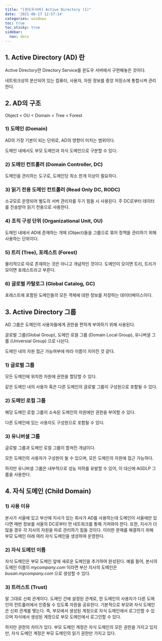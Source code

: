```yaml
---
title: "[윈도우서버] Active Directory (1)"
date: '2021-08-17 12:57:14'
categories: windows
toc: true
toc_sticky: true
sidebar:
  nav: docs
---
```


## 1. Active Directory (AD) 란

Active Directory란 Directory Service를 윈도우 서버에서 구현해놓은 것이다. 

네트워크상의 분산되어 있는 컴퓨터, 사용자, 자원 정보를 중앙 저장소에 통합시켜 관리한다. 



## 2. AD의 구조

Object < OU < Domain < Tree < Forest

### 1) 도메인 (Domain)

AD의 가장 기본이 되는 단위로, AD의 영향이 미치는 범위이다.

도메인 내에서도 부모 도메인과 자식 도메인으로 구분할 수 있다.



### 2) 도메인 컨트롤러 (Domain Controller, DC)

도메인을 관리하는 도구로, 도메인당 최소 한개 이상이 필요하다. 



### 3) 읽기 전용 도메인 컨트롤러 (Read Only DC, RODC)

소규모로 운영되어 별도의 서버 관리자를 두기 힘들 시 사용된다. 주 DC로부터 데이터를 전송받아 읽기 전용으로 사용한다.



### 4) 조직 구성 단위 (Organizational Unit, OU)

도메인 내에서 AD에 존재하는 개체 (Object)들을 그룹으로 묶어 정책을 관리하기 위해 사용하는 단위이다. 



### 5) 트리 (Tree), 포레스트 (Forest)

물리적으로 따로 존재하는 것은 아니고 개념적인 것이다. 도메인이 모이면 트리, 트리가 모이면 포레스트라고 부른다.



### 6) 글로벌 카탈로그 (Global Catalog, GC)

포레스트에 포함된 도메인들의 모든 객체에 대한 정보를 저장하는 데이터베이스이다.



## 3. Active Directory 그룹

AD 그룹은 도메인의 사용자들에게 권한을 편하게 부여하기 위해 사용된다. 

글로벌 그룹(Global Group), 도메인 로컬 그룹 (Domain Local Group), 유니버셜 그룹 (Universial Group) 으로 나뉜다.

도메인 내의 자원 접근 가능여부에 따라 이름이 지어진 것 같다.

### 1) 글로벌 그룹

모든 도메인에 위치한 자원에 권한을 할당할 수 있다. 

같은 도메인 내의 사용자 혹은 다른 도메인의 글로벌 그룹이 구성원으로 포함될 수 있다.



### 2) 도메인 로컬 그룹

해당 도메인 로컬 그룹이 소속된 도메인의 자원에만 권한을 부여할 수 있다.

다른 도메인에 있는 사용자도 구성원으로 포함될 수 있다.



### 3) 유니버셜 그룹

글로벌 그룹과 도메인 로컬 그룹이 합쳐진 개념이다. 

모든 도메인의 사용자가 구성원이 될 수 있으며, 모든 도메인의 자원에 접근 가능하다.

하지만 유니버셜 그룹은 내부적으로 성능 저하를 유발할 수 있어, 이 대신에 AGDLP 그룹을 사용한다.



##  4. 자식 도메인 (Child Domain)

### 1) 사용 이유

본사가 서울에 있고 부산에 지사가 있는 회사가 AD를 사용하는데 도메인이 서울에만 있다면 매번 정보를 서울의 DC로부터 먼 네트워크를 통해 가져와야 한다. 또한, 지사가 더 많을 경우 각 지사의 자원을 따로 관리하기 힘들 것이다. 이러한 문제를 해결하기 위해 부모 도메인 아래 여러 자식 도메인을 생성하여 운영한다. 



### 2) 자식 도메인 이름

자식 도메인은 부모 도메인 앞에 새로운 도메인을 추가하여 완성된다. 예를 들어, 본사의 도메인 이름이 *mycompany.com* 이라면 부산 지사의 도메인은 *busan.mycompany.com* 으로 생성할 수 있다.



### 3) 트러스트 (Trust)

말 그대로 신뢰 관계이다. 도메인 간에 설정된 관계로, 한 도메인의 사용자가 다른 도메인의 컨트롤러에서 인증될 수 있도록 자원을 공유한다. 기본적으로 부모와 자식 도메인은 신뢰 관계를 맺는다. 즉, 부모에서 생성된 계정으로 자식 도메인에서 로그인할 수 있으며 자식에서 생성된 계정으로 부모 도메인에서 로그인할 수 있다.

하지만 권한의 차이가 있다. 부모 도메인 계정은 자식 도메인의 모든 권한을 가지고 있지만, 자식 도메인 계정은 부모 도메인의 읽기 권한만 가지고 있다. 